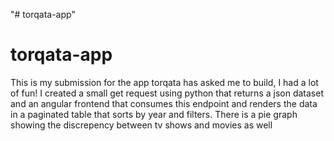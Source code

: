 "# torqata-app" 
# torqata-app
This is my submission for the app torqata has asked me to build, I had a lot of fun! I created a small get request using python that returns a json dataset and an angular frontend that consumes this endpoint and renders the data in a paginated table that sorts by year and filters. There is a pie graph showing the discrepency between tv shows and movies as well
